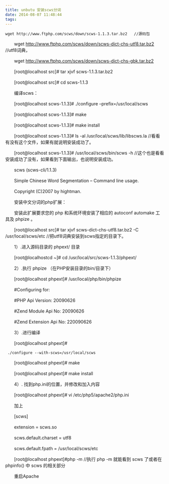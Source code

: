 ```yaml
---
title: unbutu 安装scws分词
date: 2014-08-07 11:48:44
tags:  
---
```

	wget http://www.ftphp.com/scws/down/scws-1.1.3.tar.bz2   //源码包

　　wget http://www.ftphp.com/scws/down/scws-dict-chs-utf8.tar.bz2  //utf8词典，

　　wget http://www.ftphp.com/scws/down/scws-dict-chs-gbk.tar.bz2

　　[root@localhost src]# tar xjvf scws-1.1.3.tar.bz2

　　[root@localhost src]# cd scws-1.1.3

　　编译scws：

　　[root@localhost scws-1.1.3]# ./configure –prefix=/usr/local/scws

　　[root@localhost scws-1.1.3]# make

　　[root@localhost scws-1.1.3]# make install

　　[root@localhost scws-1.1.3]# ls -al /usr/local/scws/lib/libscws.la  //看看有没有这个文件，如果有就说明安装成功了。

　　[root@localhost scws-1.1.3]# /usr/local/scws/bin/scws -h  //这个也是看看安装成功了没有，如果看到下面输出，也说明安装成功。

　　scws (scws-cli/1.1.3)

　　Simple Chinese Word Segmentation – Command line usage.

　　Copyright (C)2007 by hightman.

　　安装中文分词的php扩展：

　　安装此扩展要求您的 php 和系统环境安装了相应的 autoconf automake 工具及 phpize 。

　　[root@localhost src]# tar xjvf scws-dict-chs-utf8.tar.bz2 -C /usr/local/scws/etc //把utf8词典安装到scws指定的目录下。

　　1）.进入源码目录的 phpext/ 目录

　　[root@localhostcd ~]# cd /usr/local/src/scws-1.1.3/phpext/

　　2）.执行 phpize （在PHP安装目录的bin/目录下）

　　[root@localhost phpext]# /usr/local/php/bin/phpize

　　#Configuring for:

　　#PHP Api Version:         20090626

　　#Zend Module Api No:      20090626

　　#Zend Extension Api No:   220090626

　　3）.进行编译

　　[root@localhost phpext]#

     ./configure --with-scws=/usr/local/scws
　　[root@localhost phpext]# make

　　[root@localhost phpext]# make install

　　4）. 找到php.ini的位置，并修改和加入内容

　　[root@localhost phpext]# vi /etc/php5/apache2/php.ini

　　加上

　　[scws]

　　extension = scws.so

　　scws.default.charset = utf8

　　scws.default.fpath   = /usr/local/scws/etc

　　[root@localhost phpext]#php -m  //执行 php -m 就能看到 scws 了或者在 phpinfo() 中 scws 的相关部分

　　重启Apache